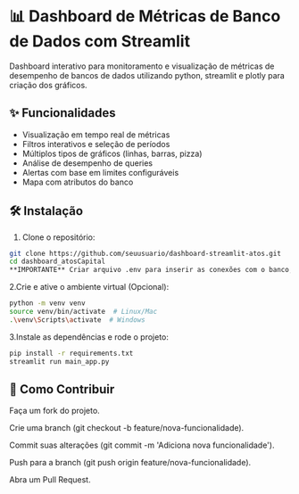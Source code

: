 # 📊 Dashboard de Métricas de Banco de Dados com Streamlit

Dashboard interativo para monitoramento e visualização de métricas de desempenho de bancos de dados utilizando python, streamlit e plotly para criação dos gráficos.

## ✨ Funcionalidades
- Visualização em tempo real de métricas
- Filtros interativos e seleção de períodos
- Múltiplos tipos de gráficos (linhas, barras, pizza)
- Análise de desempenho de queries
- Alertas com base em limites configuráveis
- Mapa com atributos do banco

## 🛠️ Instalação

1. Clone o repositório:
```bash
git clone https://github.com/seuusuario/dashboard-streamlit-atos.git
cd dashboard_atosCapital
**IMPORTANTE** Criar arquivo .env para inserir as conexões com o banco, caso contrário a aplicação não funcionará.
```
2.Crie e ative o ambiente virtual (Opcional):
```bash
python -m venv venv
source venv/bin/activate  # Linux/Mac
.\venv\Scripts\activate  # Windows
```
3.Instale as dependências e rode o projeto:
```bash
pip install -r requirements.txt
streamlit run main_app.py
```
## 🤝 Como Contribuir

Faça um fork do projeto.

Crie uma branch (git checkout -b feature/nova-funcionalidade).

Commit suas alterações (git commit -m 'Adiciona nova funcionalidade').

Push para a branch (git push origin feature/nova-funcionalidade).

Abra um Pull Request.

